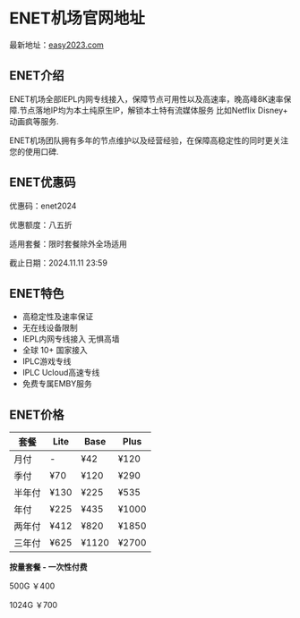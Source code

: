 # ENET机场官网地址

最新地址：[easy2023.com](https://www.easyenable.com/#/register?code=FyMvgwkK)

## ENET介绍

ENET机场全部IEPL内网专线接入，保障节点可用性以及高速率，晚高峰8K速率保障.节点落地IP均为本土纯原生IP，解锁本土特有流媒体服务 比如Netflix Disney+ 动画疯等服务.

ENET机场团队拥有多年的节点维护以及经营经验，在保障高稳定性的同时更关注您的使用口碑.

## ENET优惠码

优惠码：enet2024

优惠额度：八五折

适用套餐：限时套餐除外全场适用

截止日期：2024.11.11 23:59

## ENET特色

* 高稳定性及速率保证
* 无在线设备限制
* IEPL内网专线接入 无惧高墙
* 全球 10+ 国家接入
* IPLC游戏专线
* IPLC Ucloud高速专线
* 免费专属EMBY服务

## ENET价格

|套餐|Lite|Base|Plus|
|----|----|----|----|
|月付|-|¥42|¥120|
|季付|¥70|¥120|¥290|
|半年付|¥130|¥225|¥535|
|年付|¥225|¥435|¥1000|
|两年付|¥412|¥820|¥1850|
|三年付|¥625|¥1120|¥2700|

**按量套餐 - 一次性付费**

500G ￥400

1024G ￥700

